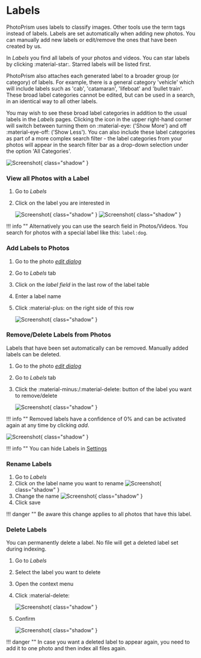# Labels #
PhotoPrism uses labels to classify images.
Other tools use the term tags instead of labels.
Labels are set automatically when adding new photos. 
You can manually add new labels or edit/remove the ones that have been created by us.

In *Labels* you find all labels of your photos and videos. 
You can star labels by clicking :material-star:. Starred labels will be listed first.

PhotoPrism also attaches each generated label to a broader group (or category) of labels. For example, there is a general category 'vehicle' which will include labels such as 'cab', 'catamaran', 'lifeboat' and 'bullet train'. These broad label categories cannot be edited, but can be used in a search, in an identical way to all other labels.

You may wish to see these broad label categories in addition to the usual labels in the *Labels* pages. Clicking the icon in the upper right-hand corner will switch between turning them on :material-eye: ('Show More') and off :material-eye-off: ('Show Less'). You can also include these label categories as part of a more complex search filter - the label categories from your photos will appear in the search filter bar as a drop-down selection under the option 'All Categories'.

![Screenshot](img/labels-1-2503.jpg){ class="shadow" }


### View all Photos with a Label ###
1. Go to *Labels*
2. Click on the label you are interested in

    ![Screenshot](img/labels-2-2503.jpg){ class="shadow" }
    ![Screenshot](img/labels-3-2503.jpg){ class="shadow" }

!!! info ""
    Alternatively you can use the search field in Photos/Videos. You search for photos with a special label like this: `label:dog`.

### Add Labels to Photos ###

1. Go to the photo [*edit dialog*](edit.md)
2. Go to *Labels* tab
3. Click on the *label field* in the last row of the label table
4. Enter a label name
5. Click :material-plus: on the right side of this row

    ![Screenshot](img/add-label-2503.jpg){ class="shadow" }
    
### Remove/Delete Labels from Photos ###

Labels that have been set automatically can be removed.
Manually added labels can be deleted.

1. Go to the photo [*edit dialog*](edit.md)
2. Go to *Labels* tab
3. Click the :material-minus:/:material-delete: button of the label you want to remove/delete

    ![Screenshot](img/remove-label-1-2503.jpg){ class="shadow" }
    
!!! info ""
    Removed labels have a confidence of 0% and can be activated again at any time by clicking *add*.
    
   ![Screenshot](img/remove-label-2-2503.jpg){ class="shadow" }

!!! info ""
    You can hide Labels in [Settings](../settings/general.md)

### Rename Labels ###

1. Go to *Labels*
2. Click on the label name you want to rename
    ![Screenshot](img/edit-label-1-2503.jpg){ class="shadow" }
3. Change the name
    ![Screenshot](img/edit-label-2-2503.jpg){ class="shadow" }
4. Click save

!!! danger ""
    Be aware this change applies to all photos that have this label.

### Delete Labels ###
You can permanently delete a label. No file will get a deleted label set during indexing.

1. Go to *Labels*
2. Select the label you want to delete
3. Open the context menu
4. Click :material-delete:

    ![Screenshot](img/delete-label-1-2503.jpg){ class="shadow" }

5. Confirm

    ![Screenshot](img/delete-label-2-2503.jpg){ class="shadow" }

!!! danger ""
    In case you want a deleted label to appear again, you need to add it to one photo and then index all files again.

